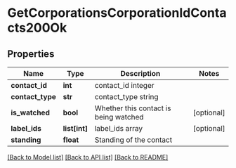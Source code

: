 # GetCorporationsCorporationIdContacts200Ok

## Properties
Name | Type | Description | Notes
------------ | ------------- | ------------- | -------------
**contact_id** | **int** | contact_id integer | 
**contact_type** | **str** | contact_type string | 
**is_watched** | **bool** | Whether this contact is being watched | [optional] 
**label_ids** | **list[int]** | label_ids array | [optional] 
**standing** | **float** | Standing of the contact | 

[[Back to Model list]](../README.md#documentation-for-models) [[Back to API list]](../README.md#documentation-for-api-endpoints) [[Back to README]](../README.md)


